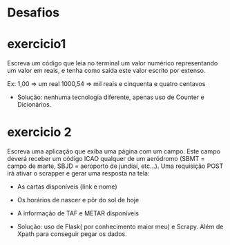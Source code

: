 # Desafios
# exercicio1

Escreva um código que leia no terminal um valor numérico representando um valor em reais, e tenha como saída este valor escrito por extenso.

Ex: 1,00 => um real
1000,54 => mil reais e cinquenta e quatro centavos

- Solução: nenhuma tecnologia diferente, apenas uso de Counter e Dicionários.

# exercicio 2
Escreva uma aplicação que exiba uma página com um campo. Este campo deverá receber um código ICAO qualquer de um aeródromo (SBMT = campo de marte, SBJD = aeroporto de jundiaí, etc...). Uma requisição POST irá ativar o scrapper e gerar uma resposta na tela:
- As cartas disponíveis (link e nome)
- Os horários de nascer e pôr do sol de hoje
- A informação de TAF e METAR disponíveis

- Solução: uso de Flask( por conhecimento maior meu) e Scrapy. Além de Xpath para conseguir pegar os dados.

